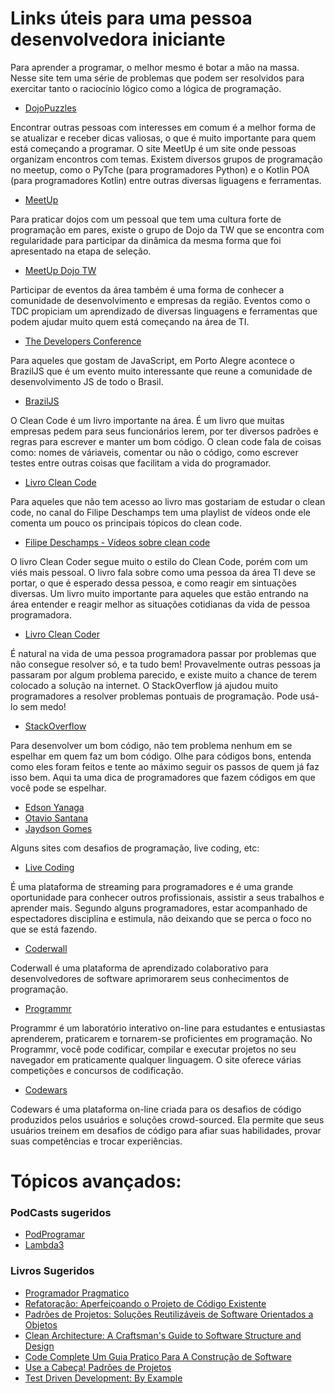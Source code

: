 # Links úteis para uma pessoa desenvolvedora iniciante

Para aprender a programar, o melhor mesmo é botar a mão na massa. Nesse site tem uma série de problemas que podem ser resolvidos para exercitar tanto o raciocínio lógico como a lógica de programação. 
- [DojoPuzzles](http://dojopuzzles.com/)

Encontrar outras pessoas com interesses em comum é a melhor forma de se atualizar e receber dicas valiosas, o que é muito importante para quem está começando a programar. O site MeetUp é um site onde pessoas organizam encontros com temas. Existem diversos grupos de programação no meetup, como o PyTche (para programadores Python) e o Kotlin POA (para programadores Kotlin) entre outras diversas liguagens e ferramentas. 
- [MeetUp](https://www.meetup.com/pt-BR/)

Para praticar dojos com um pessoal que tem uma cultura forte de programação em pares, existe o grupo de Dojo da TW que se encontra com regularidade para participar da dinâmica da mesma forma que foi apresentado na etapa de seleção.  
- [MeetUp Dojo TW](https://www.meetup.com/pt-BR/dojo-tw-poa/)

Participar de eventos da área também é uma forma de conhecer a comunidade de desenvolvimento e empresas da região. Eventos como o TDC propiciam um aprendizado de diversas linguagens e ferramentas que podem ajudar muito quem está começando na área de TI.
- [The Developers Conference](https://thedevconf.com/)

Para aqueles que gostam de JavaScript, em Porto Alegre acontece o BrazilJS que é um evento muito interessante que reune a comunidade de desenvolvimento JS de todo o Brasil.
- [BrazilJS](https://braziljs.org/)

O Clean Code é um livro importante na área. É um livro que muitas empresas pedem para seus funcionários lerem, por ter diversos padrões e regras para escrever e manter um bom código. O clean code fala de coisas como: nomes de váriaveis, comentar ou não o código, como escrever testes entre outras coisas que facilitam a vida do programador.
- [Livro Clean Code](https://www.amazon.com.br/C%C3%B3digo-limpo-Robert-C-Martin/dp/8576082675/ref=sr_1_2)

Para aqueles que não tem acesso ao livro mas gostariam de estudar o clean code, no canal do Filipe Deschamps tem uma playlist de vídeos onde ele comenta um pouco os principais tópicos do clean code.
- [Filipe Deschamps - Vídeos sobre clean code](https://www.youtube.com/playlist?list=PLMdYygf53DP5Sc6yFYs6ZmjsuuA2fu0TK)


O livro Clean Coder segue muito o estilo do Clean Code, porém com um viés mais pessoal. O livro fala sobre como uma pessoa da área TI deve se portar, o que é esperado dessa pessoa, e como reagir em sintuações diversas. Um livro muito importante para aqueles que estão entrando na área entender e reagir melhor as situações cotidianas da vida de pessoa programadora.
- [Livro Clean Coder](https://www.amazon.com.br/Codificador-Limpo-Bob-Martin/dp/8576086476/ref=sr_1_1)

É natural na vida de uma pessoa programadora passar por problemas que não consegue resolver só, e ta tudo bem! Provavelmente outras pessoas ja passaram por algum problema parecido, e existe muito a chance de terem colocado a solução na internet. O StackOverflow já ajudou muito programadores a resolver problemas pontuais de programação. Pode usá-lo sem medo!
- [StackOverflow](https://pt.stackoverflow.com/)

Para desenvolver um bom código, não tem problema nenhum em se espelhar em quem faz um bom código. Olhe para códigos bons, entenda como eles foram feitos e tente ao máximo seguir os passos de quem já faz isso bem. Aqui ta uma dica de programadores que fazem códigos em que você pode se espelhar.
- [Edson Yanaga](https://github.com/yanaga)
- [Otavio Santana](https://github.com/otaviojava)
- [Jaydson Gomes](https://github.com/jaydson)


Alguns sites com desafios de programação, live coding, etc:

- [Live Coding](https://www.education-ecosystem.com)

É uma plataforma de streaming para programadores e é uma grande oportunidade para conhecer outros profissionais, assistir a seus trabalhos e aprender mais. Segundo alguns programadores, estar acompanhado de espectadores disciplina e estimula, não deixando que se perca o foco no que se está fazendo. 

- [Coderwall](https://coderwall.com/)

Coderwall é uma plataforma de aprendizado colaborativo para desenvolvedores de software aprimorarem seus conhecimentos de programação.

- [Programmr](http://www.programmr.com/)

Programmr é um laboratório interativo on-line para estudantes e entusiastas aprenderem, praticarem e tornarem-se proficientes em programação. No Programmr, você pode codificar, compilar e executar projetos no seu navegador em praticamente qualquer linguagem. O site oferece várias competições e concursos de codificação.

- [Codewars](https://www.codewars.com/)

Codewars é uma plataforma on-line criada para os desafios de código produzidos pelos usuários e soluções crowd-sourced. Ela permite que seus usuários treinem em desafios de código para afiar suas habilidades, provar suas competências e trocar experiências.


# Tópicos avançados:

### PodCasts sugeridos

- [PodProgramar](https://open.spotify.com/show/16ZtU9p6Pja5H87W35owjY?si=_-TrLevkToWenNR4D0M77Q)
- [Lambda3](https://open.spotify.com/show/3JaY0FNeylfy86nFG8qbfi?si=SscqBEd3SzijFkbAS1le2w)

### Livros Sugeridos

- [Programador Pragmatico](https://www.amazon.com.br/Programador-Pragmático-Aprendiz-Mestre-ebook/dp/B019HM0H90/ref=sr_1_1)
- [Refatoração: Aperfeiçoando o Projeto de Código Existente](https://www.amazon.com.br/Refatoração-Aperfeiçoando-Projeto-Código-Existente-ebook/dp/B019IZK89A/ref=pd_sbs_351_3/146-4081941-2565422)
- [Padrões de Projetos: Soluções Reutilizáveis de Software Orientados a Objetos](https://www.amazon.com.br/Padrões-Projetos-Soluções-Reutilizáveis-Orientados-ebook/dp/B016N8RJUQ/ref=pd_sbs_351_6/146-4081941-2565422)
- [Clean Architecture: A Craftsman's Guide to Software Structure and Design](https://www.amazon.com.br/Clean-Architecture-Craftsmans-Software-Structure-ebook/dp/B075LRM681/ref=pd_sbs_351_12)
- [Code Complete Um Guia Pratico Para A Construção de Software](https://www.amazon.com.br/Code-Complete-Guia-Prático-Construção/dp/8536305045/ref=sr_1_4)
- [Use a Cabeça! Padrões de Projetos](https://www.amazon.com.br/Cabeça-Padrões-Projetos-Eric-Freeman/dp/8576081741/ref=sr_1_1)
- [Test Driven Development: By Example](https://www.amazon.com.br/Test-Driven-Development-Kent-Beck/dp/0321146530/ref=sr_1_1)
